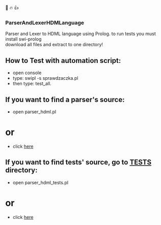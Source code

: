 :muscle: :fire: :thumbsup:
### ParserAndLexerHDMLanguage
Parser and Lexer to HDML language using Prolog. 
to run tests you must install swi-prolog\
download all files and extract to one directory!

## How to Test with automation script: 
- open console
- type: swipl -s sprawdzaczka.pl
- then type: test_all. 

## If you want to find a parser's source:
- open parser_hdml.pl  
# or
- click [here](parser_hdml.pl)

## If you want to find tests' source, go to [TESTS](TESTS) directory:
- open parser_hdml_tests.pl   
# or
- click [here](TESTS/parser_hdml_tests.pl)
